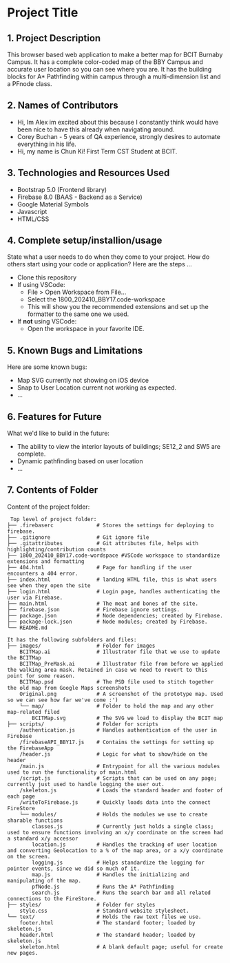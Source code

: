 # Project Title

## 1. Project Description
This browser based web application to make a better map for BCIT Burnaby Campus. It has a complete color-coded map of the BBY Campus and accurate user location so you can see where you are.
It has the building blocks for A* Pathfinding within campus through a multi-dimension list and a PFnode class.

## 2. Names of Contributors 
* Hi, Im Alex im excited about this because I constantly think would have been nice to have this already when navigating around.
* Corey Buchan - 5 years of QA experience, strongly desires to automate everything in his life.
* Hi, my name is Chun Ki! First Term CST Student at BCIT.
	
## 3. Technologies and Resources Used
* Bootstrap 5.0 (Frontend library)
* Firebase 8.0 (BAAS - Backend as a Service)
* Google Material Symbols
* Javascript
* HTML/CSS

## 4. Complete setup/installion/usage
State what a user needs to do when they come to your project.  How do others start using your code or application?
Here are the steps ...
* Clone this repository
* If using VSCode:
    * File > Open Workspace from File...
    * Select the 1800_202410_BBY17.code-workspace
    * This will show you the recommended extensions and set up the formatter to the same one we used.
* If **not** using VSCode:
    * Open the workspace in your favorite IDE.

## 5. Known Bugs and Limitations
Here are some known bugs:
* Map SVG currently not showing on iOS device
* Snap to User Location current not working as expected.
* ...

## 6. Features for Future
What we'd like to build in the future:
* The ability to view the interior layouts of buildings; SE12_2 and SW5 are complete.
* Dynamic pathfinding based on user location
* ...
	
## 7. Contents of Folder
Content of the project folder:

```
 Top level of project folder:
├── .firebaserc              # Stores the settings for deploying to firebase.
├── .gitignore               # Git ignore file
├── .gitattributes           # Git attributes file, helps with highlighting/contribution counts
├── 1800_202410_BBY17.code-wordspace #VSCode workspace to standardize extensions and formatting
├── 404.html                 # Page for handling if the user encounters a 404 error.
├── index.html               # landing HTML file, this is what users see when they open the site
├── login.html               # Login page, handles authenticating the user via Firebase.
├── main.html                # The meat and bones of the site.
├── firebase.json            # Firebase ignore settings.
├── package.json             # Node dependencies; created by Firebase.
├── package-lock.json        # Node modules; created by Firebase.
└── README.md

It has the following subfolders and files:
├── images/                  # Folder for images
    BCITMap.ai               # Illustrator file that we use to update the BCITMap
    BCITMap_PreMask.ai       # Illustrator file from before we applied the walking area mask. Retained in case we need to revert to this point for some reason.
    BCITMap.psd              # The PSD file used to stitch together the old map from Google Maps screenshots
    Original.png             # A screenshot of the prototype map. Used so we can see how far we've come :')
    └── map/                 # Folder to hold the map and any other map-related filed
        BCITMap.svg          # The SVG we load to display the BCIT map
├── scripts/                 # Folder for scripts
    /authentication.js       # Handles authentication of the user in Firebase
    /firebaseAPI_BBY17.js    # Contains the settings for setting up the FirebaseApp
    /header.js               # Logic for what to show/hide on the header
    /main.js                 # Entrypoint for all the various modules used to run the functionality of main.html
    /script.js               # Scripts that can be used on any page; currently just used to handle logging the user out.
    /skeleton.js             # Loads the standard header and footer of each page
    /writeToFirebase.js      # Quickly loads data into the connect FireStore
    └── modules/             # Holds the modules we use to create sharable functions
        classes.js           # Currently just holds a single class; used to ensure functions involving an x/y coordinate on the screen had a standard x/y accessor
        location.js          # Handles the tracking of user location and converting Geolocation to a % of the map area, or a x/y coordinate on the screen.
        logging.js           # Helps standardize the logging for pointer events, since we did so much of it.
        map.js               # Handles the initializing and manipulating of the map.
        pfNode.js            # Runs the A* Pathfinding
        search.js            # Runs the search bar and all related connections to the FireStore.
├── styles/                  # Folder for styles
    style.css                # Standard website stylesheet.
└── text/                    # Holds the raw text files we use.
    footer.html              # The standard footer; loaded by skeleton.js
    header.html              # The standard header; loaded by skeleton.js
    skeleton.html            # A blank default page; useful for create new pages.

```



